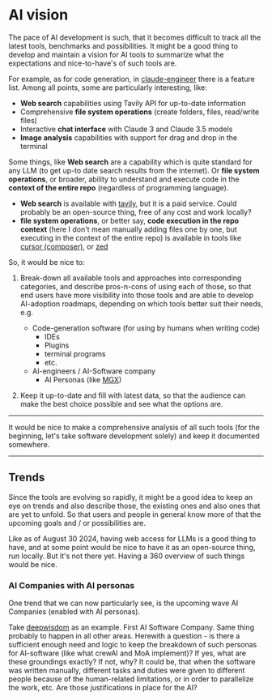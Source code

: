 # AI vision

The pace of AI development is such, that it becomes difficult to track all the latest tools, benchmarks and possibilities. It might be a good thing to develop and maintain a vision for AI tools to summarize what the expectations and nice-to-have's of such tools are.

For example, as for code generation, in [claude-engineer](https://github.com/Doriandarko/claude-engineer?tab=readme-ov-file#-features) there is a feature list. Among all points, some are particularly interesting, like:

- **Web search** capabilities using Tavily API for up-to-date information
- Comprehensive **file system operations** (create folders, files, read/write files)
- Interactive **chat interface** with Claude 3 and Claude 3.5 models
- **Image analysis** capabilities with support for drag and drop in the terminal

Some things, like **Web search** are a capability which is quite standard for any LLM (to get up-to date search results from the internet). Or **file system operations**, or broader, ability to understand and execute code in the **context of the entire repo** (regardless of programming language).

- **Web search** is available with [tavily](https://tavily.com/), but it is a paid service. Could probably be an open-source thing, free of any cost and work locally?
- **file system operations**, or better say, **code execution in the repo context** (here I don't mean manually adding files one by one, but executing in the context of the entire repo) is available in tools like [cursor (composer)](https://www.cursor.com/), or [zed](https://zed.dev/)

So, it would be nice to:

1. Break-down all available tools and approaches into corresponding categories, and describe pros-n-cons of using each of those, so that end users have more visibility into those tools and are able to develop AI-adoption roadmaps, depending on which tools better suit their needs, e.g.

   - Code-generation software (for using by humans when writing code)
     - IDEs
     - Plugins
     - terminal programs
     - etc.
   - AI-engineers / AI-Software company
     - AI Personas (like [MGX](https://www.deepwisdom.ai/))

2. Keep it up-to-date and fill with latest data, so that the audience can make the best choice possible and see what the options are.

---

It would be nice to make a comprehensive analysis of all such tools (for the beginning, let's take software development solely) and keep it documented somewhere.

---

## Trends

Since the tools are evolving so rapidly, it might be a good idea to keep an eye on trends and also describe those, the existing ones and also ones that are yet to unfold. So that users and people in general know more of that the upcoming goals and / or possibilities are.

Like as of August 30 2024, having web access for LLMs is a good thing to have, and at some point would be nice to have it as an open-source thing, run locally. But it's not there yet. Having a 360 overview of such things would be nice.

### AI Companies with AI personas

One trend that we can now particularly see, is the upcoming wave AI Companies (enabled with AI personas).

Take [deepwisdom](https://www.deepwisdom.ai/) as an example. First AI Software Company. Same thing probably to happen in all other areas. Herewith a question - is there a sufficient enough need and logic to keep the breakdown of such personas for AI-software (like what crewAI and MoA implement)? If yes, what are these groundings exactly? If not, why? It could be, that when the software was written manually, different tasks and duties were given to different people because of the human-related limitations, or in order to parallelize the work, etc. Are those justifications in place for the AI?
